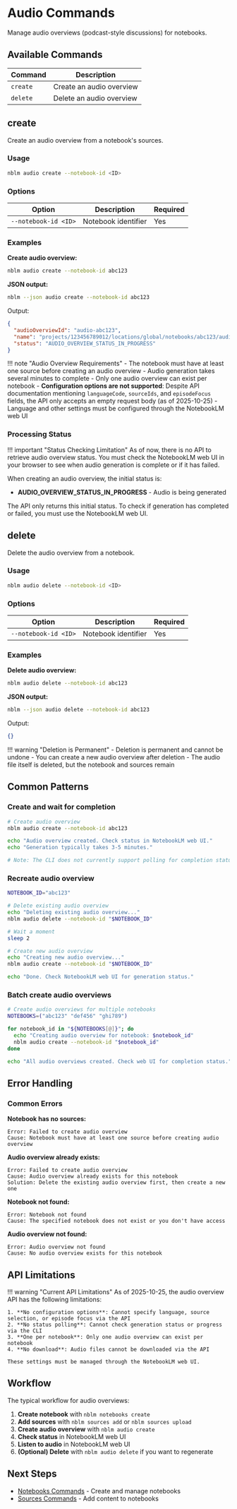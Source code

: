 # Audio Commands

Manage audio overviews (podcast-style discussions) for notebooks.

## Available Commands

| Command  | Description              |
| -------- | ------------------------ |
| `create` | Create an audio overview |
| `delete` | Delete an audio overview |

## create

Create an audio overview from a notebook's sources.

### Usage

```bash
nblm audio create --notebook-id <ID>
```

### Options

| Option               | Description         | Required |
| -------------------- | ------------------- | -------- |
| `--notebook-id <ID>` | Notebook identifier | Yes      |

### Examples

**Create audio overview:**

```bash
nblm audio create --notebook-id abc123
```

**JSON output:**

```bash
nblm --json audio create --notebook-id abc123
```

Output:

```json
{
  "audioOverviewId": "audio-abc123",
  "name": "projects/123456789012/locations/global/notebooks/abc123/audioOverviews/audio-abc123",
  "status": "AUDIO_OVERVIEW_STATUS_IN_PROGRESS"
}
```

!!! note "Audio Overview Requirements"
    - The notebook must have at least one source before creating an audio overview
    - Audio generation takes several minutes to complete
    - Only one audio overview can exist per notebook
    - **Configuration options are not supported**: Despite API documentation mentioning `languageCode`, `sourceIds`, and `episodeFocus` fields, the API only accepts an empty request body (as of 2025-10-25)
    - Language and other settings must be configured through the NotebookLM web UI

### Processing Status

!!! important "Status Checking Limitation"
    As of now, there is no API to retrieve audio overview status. You must check the NotebookLM web UI in your browser to see when audio generation is complete or if it has failed.

When creating an audio overview, the initial status is:

- **AUDIO_OVERVIEW_STATUS_IN_PROGRESS** - Audio is being generated

The API only returns this initial status. To check if generation has completed or failed, you must use the NotebookLM web UI.

## delete

Delete the audio overview from a notebook.

### Usage

```bash
nblm audio delete --notebook-id <ID>
```

### Options

| Option               | Description         | Required |
| -------------------- | ------------------- | -------- |
| `--notebook-id <ID>` | Notebook identifier | Yes      |

### Examples

**Delete audio overview:**

```bash
nblm audio delete --notebook-id abc123
```

**JSON output:**

```bash
nblm --json audio delete --notebook-id abc123
```

Output:

```json
{}
```

!!! warning "Deletion is Permanent"
    - Deletion is permanent and cannot be undone
    - You can create a new audio overview after deletion
    - The audio file itself is deleted, but the notebook and sources remain

## Common Patterns

### Create and wait for completion

```bash
# Create audio overview
nblm audio create --notebook-id abc123

echo "Audio overview created. Check status in NotebookLM web UI."
echo "Generation typically takes 3-5 minutes."

# Note: The CLI does not currently support polling for completion status
```

### Recreate audio overview

```bash
NOTEBOOK_ID="abc123"

# Delete existing audio overview
echo "Deleting existing audio overview..."
nblm audio delete --notebook-id "$NOTEBOOK_ID"

# Wait a moment
sleep 2

# Create new audio overview
echo "Creating new audio overview..."
nblm audio create --notebook-id "$NOTEBOOK_ID"

echo "Done. Check NotebookLM web UI for generation status."
```

### Batch create audio overviews

```bash
# Create audio overviews for multiple notebooks
NOTEBOOKS=("abc123" "def456" "ghi789")

for notebook_id in "${NOTEBOOKS[@]}"; do
  echo "Creating audio overview for notebook: $notebook_id"
  nblm audio create --notebook-id "$notebook_id"
done

echo "All audio overviews created. Check web UI for completion status."
```

## Error Handling

### Common Errors

**Notebook has no sources:**

```
Error: Failed to create audio overview
Cause: Notebook must have at least one source before creating audio overview
```

**Audio overview already exists:**

```
Error: Failed to create audio overview
Cause: Audio overview already exists for this notebook
Solution: Delete the existing audio overview first, then create a new one
```

**Notebook not found:**

```
Error: Notebook not found
Cause: The specified notebook does not exist or you don't have access
```

**Audio overview not found:**

```
Error: Audio overview not found
Cause: No audio overview exists for this notebook
```

## API Limitations

!!! warning "Current API Limitations"
    As of 2025-10-25, the audio overview API has the following limitations:

    1. **No configuration options**: Cannot specify language, source selection, or episode focus via the API
    2. **No status polling**: Cannot check generation status or progress via the CLI
    3. **One per notebook**: Only one audio overview can exist per notebook
    4. **No download**: Audio files cannot be downloaded via the API

    These settings must be managed through the NotebookLM web UI.

## Workflow

The typical workflow for audio overviews:

1. **Create notebook** with `nblm notebooks create`
2. **Add sources** with `nblm sources add` or `nblm sources upload`
3. **Create audio overview** with `nblm audio create`
4. **Check status** in NotebookLM web UI
5. **Listen to audio** in NotebookLM web UI
6. **(Optional) Delete** with `nblm audio delete` if you want to regenerate

## Next Steps

- [Notebooks Commands](notebooks.md) - Create and manage notebooks
- [Sources Commands](sources.md) - Add content to notebooks
